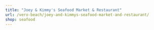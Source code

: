 ```yaml
---
title: "Joey & Kimmy's Seafood Market & Restaurant"
url: /vero-beach/joey-and-kimmys-seafood-market-and-restaurant/
shop: seafood
---
```

